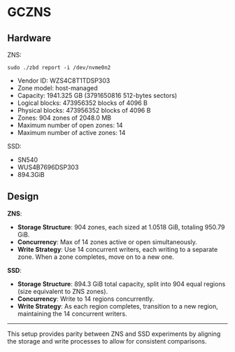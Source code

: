 # GCZNS

## Hardware

ZNS:

```
sudo ./zbd report -i /dev/nvme0n2
```

* Vendor ID: WZS4C8T1TDSP303
* Zone model: host-managed
* Capacity: 1941.325 GB (3791650816 512-bytes sectors)
* Logical blocks: 473956352 blocks of 4096 B
* Physical blocks: 473956352 blocks of 4096 B
* Zones: 904 zones of 2048.0 MB
* Maximum number of open zones: 14
* Maximum number of active zones: 14

SSD:

* SN540
* WUS4B7696DSP303
* 894.3GiB

## Design

**ZNS**:

* **Storage Structure**: 904 zones, each sized at 1.0518 GiB, totaling 950.79 GiB.
* **Concurrency**: Max of 14 zones active or open simultaneously.
* **Write Strategy**: Use 14 concurrent writers, each writing to a separate zone. When a zone completes, move on to a new one.

**SSD**:

* **Storage Structure**: 894.3 GiB total capacity, split into 904 equal regions (size equivalent to ZNS zones).
* **Concurrency**: Write to 14 regions concurrently.
* **Write Strategy**: As each region completes, transition to a new region, maintaining the 14 concurrent writers.

---

This setup provides parity between ZNS and SSD experiments by aligning the storage and write processes to allow for consistent comparisons.
